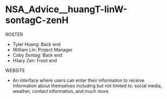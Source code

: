 # NSA_Advice__huangT-linW-sontagC-zenH

ROSTER
- Tyler Huang: Back end
- William Lin: Project Manager
- Coby Sontag: Back end
- Hilary Zen: Front end

WEBSITE
- An interface where users can enter their information to receive information
about themselves including but not limited to: social media, weather, contact
information, and much more.
